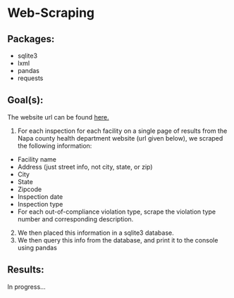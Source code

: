# Web-Scraping

## Packages:
- sqlite3
- lxml
- pandas
- requests

## Goal(s):

The website url can be found [here.](http://ca.healthinspections.us/napa/search.cfm?start=1&1=1&sd=01/01/1970&ed=03/01/2017&kw1=&kw2=&kw3=&rel1=N.permitName&rel2=N.permitName&rel3=N.permitName&zc=&dtRng=YES&pre=similar) 

1) For each inspection for each facility on a single page of results from the Napa county health
department website (url given below), we scraped the following information:
- Facility name
- Address (just street info, not city, state, or zip)
- City
- State
- Zipcode
- Inspection date
- Inspection type
- For each out-of-compliance violation type, scrape the violation type number and corresponding description.

2) We then placed this information in a sqlite3 database.
3) We then query this info from the database, and print it to the console using pandas

## Results:
In progress...
